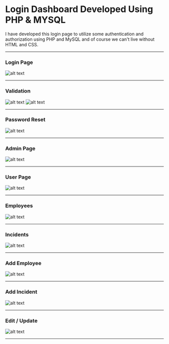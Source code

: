 # Login Dashboard Developed Using PHP & MYSQL

I have developed this login page to utilize some authentication and authorization using PHP and MySQL and of course we can't live without HTML and CSS.

---

[login]: https://github.com/maljuburi/resources/blob/master/Login/Login.png
[validation1]: https://github.com/maljuburi/resources/blob/master/Login/Validation1.png
[validation2]: https://github.com/maljuburi/resources/blob/master/Login/Validation2.png
[password_reset]: https://github.com/maljuburi/resources/blob/master/Login/Password_Reset.png
[admin_page]: https://github.com/maljuburi/resources/blob/master/Login/Admin_Page.png
[user_page]: https://github.com/maljuburi/resources/blob/master/Login/User.png
[employees]: https://github.com/maljuburi/resources/blob/master/Login/Employees.png
[incidents]: https://github.com/maljuburi/resources/blob/master/Login/Incidents.png
[add_employees]: https://github.com/maljuburi/resources/blob/master/Login/Add_Employees.png
[add_incident]: https://github.com/maljuburi/resources/blob/master/Login/Add_Incident.png
[update_info]: https://github.com/maljuburi/resources/blob/master/Login/Update_Info.png

### Login Page

![alt text][login]

---

### Validation

![alt text][validation1] ![alt text][validation2]

---

### Password Reset

![alt text][password_reset]

---

### Admin Page

![alt text][admin_page]

---

### User Page

![alt text][user_page]

---

### Employees

![alt text][employees]

---

### Incidents

![alt text][incidents]

---

### Add Employee

![alt text][add_employees]

---

### Add Incident

![alt text][add_incident]

---

### Edit / Update

![alt text][update_info]

---
